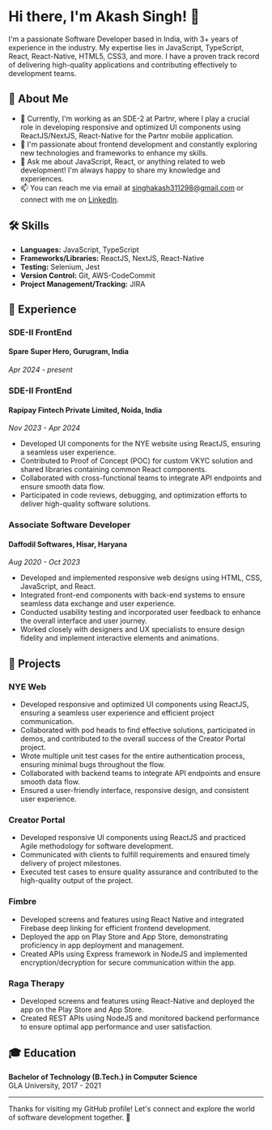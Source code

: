 # Hi there, I'm Akash Singh! 👋

I'm a passionate Software Developer based in India, with 3+ years of experience in the industry. My expertise lies in JavaScript, TypeScript, React, React-Native, HTML5, CSS3, and more. I have a proven track record of delivering high-quality applications and contributing effectively to development teams.

## 🚀 About Me

- 🔭 Currently, I'm working as an SDE-2 at Partnr, where I play a crucial role in developing responsive and optimized UI components using ReactJS/NextJS, React-Native for the Partnr mobile application.
- 🌱 I'm passionate about frontend development and constantly exploring new technologies and frameworks to enhance my skills.
- 💬 Ask me about JavaScript, React, or anything related to web development! I'm always happy to share my knowledge and experiences.
- 📫 You can reach me via email at singhakash311298@gmail.com or connect with me on [LinkedIn](https://www.linkedin.com/in/akash-singh-b7a5ab154).

## 🛠️ Skills

- **Languages:** JavaScript, TypeScript
- **Frameworks/Libraries:** ReactJS, NextJS, React-Native
- **Testing:** Selenium, Jest
- **Version Control:** Git, AWS-CodeCommit
- **Project Management/Tracking:** JIRA

## 💼 Experience

### SDE-II FrontEnd
#### Spare Super Hero, Gurugram, India
_Apr 2024 - present_

### SDE-II FrontEnd
#### Rapipay Fintech Private Limited, Noida, India
_Nov 2023 - Apr 2024_
- Developed UI components for the NYE website using ReactJS, ensuring a seamless user experience.
- Contributed to Proof of Concept (POC) for custom VKYC solution and shared libraries containing common React components.
- Collaborated with cross-functional teams to integrate API endpoints and ensure smooth data flow.
- Participated in code reviews, debugging, and optimization efforts to deliver high-quality software solutions.

### Associate Software Developer
#### Daffodil Softwares, Hisar, Haryana
_Aug 2020 - Oct 2023_
- Developed and implemented responsive web designs using HTML, CSS, JavaScript, and React.
- Integrated front-end components with back-end systems to ensure seamless data exchange and user experience.
- Conducted usability testing and incorporated user feedback to enhance the overall interface and user journey.
- Worked closely with designers and UX specialists to ensure design fidelity and implement interactive elements and animations.

## 🚀 Projects

### NYE Web
- Developed responsive and optimized UI components using ReactJS, ensuring a seamless user experience and efficient project communication.
- Collaborated with pod heads to find effective solutions, participated in demos, and contributed to the overall success of the Creator Portal project.
- Wrote multiple unit test cases for the entire authentication process, ensuring minimal bugs throughout the flow.
- Collaborated with backend teams to integrate API endpoints and ensure smooth data flow.
- Ensured a user-friendly interface, responsive design, and consistent user experience.

### Creator Portal
- Developed responsive UI components using ReactJS and practiced Agile methodology for software development.
- Communicated with clients to fulfill requirements and ensured timely delivery of project milestones.
- Executed test cases to ensure quality assurance and contributed to the high-quality output of the project.

### Fimbre
- Developed screens and features using React Native and integrated Firebase deep linking for efficient frontend development.
- Deployed the app on Play Store and App Store, demonstrating proficiency in app deployment and management.
- Created APIs using Express framework in NodeJS and implemented encryption/decryption for secure communication within the app.

### Raga Therapy
- Developed screens and features using React-Native and deployed the app on the Play Store and App Store.
- Created REST APIs using NodeJS and monitored backend performance to ensure optimal app performance and user satisfaction.

## 🎓 Education

**Bachelor of Technology (B.Tech.) in Computer Science**  
GLA University, 2017 - 2021

---

Thanks for visiting my GitHub profile! Let's connect and explore the world of software development together. 🚀
